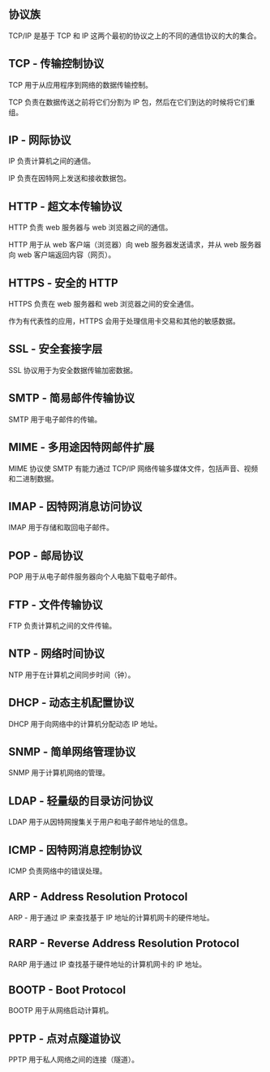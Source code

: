 ## 协议族

TCP/IP 是基于 TCP 和 IP 这两个最初的协议之上的不同的通信协议的大的集合。

## TCP - 传输控制协议

TCP 用于从应用程序到网络的数据传输控制。

TCP 负责在数据传送之前将它们分割为 IP 包，然后在它们到达的时候将它们重组。

## IP - 网际协议

IP 负责计算机之间的通信。

IP 负责在因特网上发送和接收数据包。

## HTTP - 超文本传输协议

HTTP 负责 web 服务器与 web 浏览器之间的通信。

HTTP 用于从 web 客户端（浏览器）向 web 服务器发送请求，并从 web 服务器向 web 客户端返回内容（网页）。

## HTTPS - 安全的 HTTP

HTTPS 负责在 web 服务器和 web 浏览器之间的安全通信。

作为有代表性的应用，HTTPS 会用于处理信用卡交易和其他的敏感数据。

## SSL - 安全套接字层

SSL 协议用于为安全数据传输加密数据。

## SMTP - 简易邮件传输协议

SMTP 用于电子邮件的传输。

## MIME - 多用途因特网邮件扩展

MIME 协议使 SMTP 有能力通过 TCP/IP 网络传输多媒体文件，包括声音、视频和二进制数据。

## IMAP - 因特网消息访问协议

IMAP 用于存储和取回电子邮件。

## POP - 邮局协议

POP 用于从电子邮件服务器向个人电脑下载电子邮件。

## FTP - 文件传输协议

FTP 负责计算机之间的文件传输。

## NTP - 网络时间协议

NTP 用于在计算机之间同步时间（钟）。

## DHCP - 动态主机配置协议

DHCP 用于向网络中的计算机分配动态 IP 地址。

## SNMP - 简单网络管理协议

SNMP 用于计算机网络的管理。

## LDAP - 轻量级的目录访问协议

LDAP 用于从因特网搜集关于用户和电子邮件地址的信息。

## ICMP - 因特网消息控制协议

ICMP 负责网络中的错误处理。

## ARP - Address Resolution Protocol

ARP - 用于通过 IP 来查找基于 IP 地址的计算机网卡的硬件地址。

## RARP - Reverse Address Resolution Protocol

RARP 用于通过 IP 查找基于硬件地址的计算机网卡的 IP 地址。

## BOOTP - Boot Protocol

BOOTP 用于从网络启动计算机。

## PPTP - 点对点隧道协议

PPTP 用于私人网络之间的连接（隧道）。
